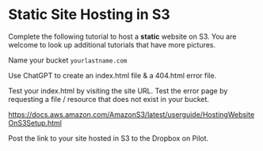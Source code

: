 # Static Site Hosting in S3

Complete the following tutorial to host a **static** website on S3.  You are welcome to look up additional tutorials that have more pictures.

Name your bucket `yourlastname.com`

Use ChatGPT to create an index.html file & a 404.html error file.

Test your index.html by visiting the site URL.  Test the error page by requesting a file / resource that does not exist in your bucket.

https://docs.aws.amazon.com/AmazonS3/latest/userguide/HostingWebsiteOnS3Setup.html

Post the link to your site hosted in S3 to the Dropbox on Pilot.